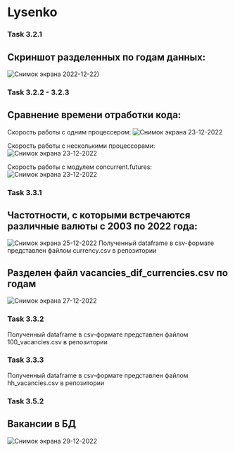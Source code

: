 # Lysenko

### Task 3.2.1

## Скриншот разделенных по годам данных:
![Снимок экрана 2022-12-22)](https://i.ibb.co/B67PqZZ/3-2-1.png)

### Task 3.2.2 - 3.2.3

## Сравнение времени отработки кода:
Скорость работы с одним процессером:
![Снимок экрана 23-12-2022](https://user-images.githubusercontent.com/117578934/209373623-02849337-b903-4f37-b700-15e0b86a5a2f.png)

Скорость работы с несколькими процессорами:
![Снимок экрана 23-12-2022](https://i.ibb.co/yFpsCfp/3-2-2.png)

Скорость работы с модулем concurrent.futures:
![Снимок экрана 23-12-2022](https://i.ibb.co/rkwL5sw/3-2-3.png)

### Task 3.3.1

## Частотности, с которыми встречаются различные валюты с 2003 по 2022 года:
![Снимок экрана 25-12-2022](https://i.ibb.co/0XLrMhq/3-3-1.png)
Полученный dataframe в csv-формате представлен файлом currency.csv в репозитории

## Разделен файл vacancies_dif_currencies.csv по годам
![Снимок экрана 27-12-2022](https://i.ibb.co/8YRkR4J/image-2022-12-27-17-55-02.png)

### Task 3.3.2

Полученный dataframe в csv-формате представлен файлом 100_vacancies.csv в репозитории

### Task 3.3.3

Полученный dataframe в csv-формате представлен файлом hh_vacancies.csv в репозитории

### Task 3.5.2

## Вакансии в БД
![Снимок экрана 29-12-2022](https://i.ibb.co/9nvbkCx/image-2022-12-29-17-30-09.png)
